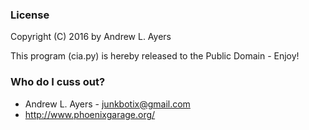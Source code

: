 ### License ###

Copyright (C) 2016 by Andrew L. Ayers

This program (cia.py) is hereby released to the Public Domain - Enjoy!

### Who do I cuss out? ###

* Andrew L. Ayers - junkbotix@gmail.com
* http://www.phoenixgarage.org/
